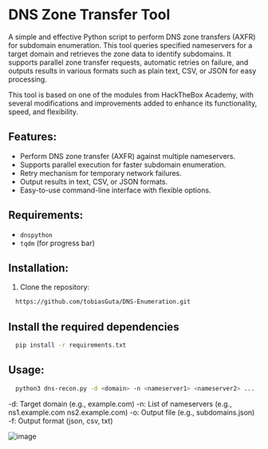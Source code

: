 # DNS Zone Transfer Tool

A simple and effective Python script to perform DNS zone transfers (AXFR) for subdomain enumeration. This tool queries specified nameservers for a target domain and retrieves the zone data to identify subdomains. It supports parallel zone transfer requests, automatic retries on failure, and outputs results in various formats such as plain text, CSV, or JSON for easy processing.

This tool is based on one of the modules from HackTheBox Academy, with several modifications and improvements added to enhance its functionality, speed, and flexibility.

## Features:
- Perform DNS zone transfer (AXFR) against multiple nameservers.
- Supports parallel execution for faster subdomain enumeration.
- Retry mechanism for temporary network failures.
- Output results in text, CSV, or JSON formats.
- Easy-to-use command-line interface with flexible options.

## Requirements:
- `dnspython`
- `tqdm` (for progress bar)

## Installation:
1. Clone the repository:

```bash
  https://github.com/tobiasGuta/DNS-Enumeration.git
```
## Install the required dependencies

```bash
  pip install -r requirements.txt
```

## Usage:

```bash
  python3 dns-recon.py -d <domain> -n <nameserver1> <nameserver2> ... -o <output_file> -f <output_format>
```

-d: Target domain (e.g., example.com)
-n: List of nameservers (e.g., ns1.example.com ns2.example.com)
-o: Output file (e.g., subdomains.json)
-f: Output format (json, csv, txt)

![image](https://github.com/user-attachments/assets/2a8892a6-c7b3-4f9e-83c4-e3c15d485308)

